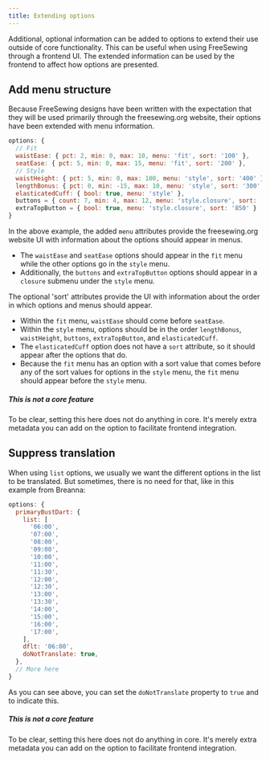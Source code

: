```yaml
---
title: Extending options
---
```


Additional, optional information can be added to options to extend
their use outside of core functionality.
This can be useful when using FreeSewing through a frontend UI.
The extended information can be used by the frontend to affect
how options are presented.


## Add menu structure

Because FreeSewing designs have been written with the expectation that
they will be used primarily through the freesewing.org website,
their options have been extended with menu information.

```js
options: {
  // Fit
  waistEase: { pct: 2, min: 0, max: 10, menu: 'fit', sort: '100' },
  seatEase: { pct: 5, min: 0, max: 15, menu: 'fit', sort: '200' },
  // Style
  waistHeight: { pct: 5, min: 0, max: 100, menu: 'style', sort: '400' },
  lengthBonus: { pct: 0, min: -15, max: 10, menu: 'style', sort: '300' },
  elasticatedCuff: { bool: true, menu: 'style' },
  buttons = { count: 7, min: 4, max: 12, menu: 'style.closure', sort: '800' }
  extraTopButton = { bool: true, menu: 'style.closure', sort: '850' }
}
```

In the above example, the added `menu` attributes provide the
freesewing.org website UI with information about the options
should appear in menus.
- The `waistEase` and `seatEase` options should appear in the `fit`
menu while the other options go in the `style` menu.
- Additionally, the `buttons` and `extraTopButton` options should
appear in a `closure` submenu under the `style` menu.

The optional 'sort' attributes provide the UI with information about
the order in which options and menus should appear.
- Within the `fit` menu, `waistEase` should come before `seatEase`.
- Within the `style` menu, options should be in the order
`lengthBonus`, `waistHeight`, `buttons`, `extraTopButton`, and
`elasticatedCuff`.
- The `elasticatedCuff` option does not have a `sort` attribute,
so it should appear after the options that do.
- Because the `fit` menu has an option with a sort value that comes
before any of the sort values for options in the `style` menu,
the `fit` menu should appear before the `style` menu.

<Note>

##### This is not a core feature

To be clear, setting this here does not do anything in core.
It's merely extra metadata you can add on the option to facilitate
frontend integration.

</Note>


## Suppress translation

When using `list` options, we usually we want the different options
in the list to be translated.
But sometimes, there is no need for that, like in this example from Breanna:

```js
options: {
  primaryBustDart: {
    list: [
      '06:00',
      '07:00',
      '08:00',
      '09:00',
      '10:00',
      '11:00',
      '11:30',
      '12:00',
      '12:30',
      '13:00',
      '13:30',
      '14:00',
      '15:00',
      '16:00',
      '17:00',
    ],
    dflt: '06:00',
    doNotTranslate: true,
  },
  // More here
}
```

As you can see above, you can set the `doNotTranslate` property to `true` and to indicate this.

<Note>

##### This is not a core feature

To be clear, setting this here does not do anything in core. It's merely extra
metadata you can add on the option to facilitate frontend integration.

</Note>

